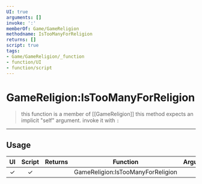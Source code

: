 ```yaml
---
UI: true
arguments: []
invoke: ':'
memberOf: Game/GameReligion
methodname: IsTooManyForReligion
returns: []
script: true
tags:
- Game/GameReligion/_function
- function/UI
- function/script
---
```

# GameReligion:IsTooManyForReligion
> this function is a member of [[GameReligion]]
> this method expects an implicit "self" argument. invoke it with `:`
-----
## Usage
|  UI | Script | Returns | Function | Arguments |
|:---:|:------:|-------:|:--------:|:---------|
|✓|✓||GameReligion:IsTooManyForReligion||
